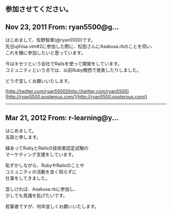 ## 参加させてください。

## Nov 23, 2011 From: ryan5500@g...

はじめまして、佐野智章(@ryan5500)です。  
先日ujihisa.vim#2に参加した際に、松田さんにAsakusa.rbのことを伺い、  
これを機に参加したいと思っています。

今はキセツという会社でRailsを使って開発をしています。  
コミュニティという点では、以前Ruby関西で発表したりしました。

どうぞ宜しくお願いいたします。

[http://twitter.com/ryan5500](http://twitter.com/ryan5500)  
[http://ryan5500.posterous.com/](http://ryan5500.posterous.com/)

* * *

## Mar 21, 2012 From: r-learning@y...

はじめまして。  
吉政と申します。

縁あってRubyとRailsの技術者認定試験の  
マーケティング支援をしています。

恥ずかしながら、RubyやRailsのことや  
コミュニティの活動を良く知らずに  
仕事をしてきました。

宜しければ、Asakusa.rbに参加し、  
少しでも見識を拡げたいです。

若輩者ですが、何卒宜しくお願いいたします。

